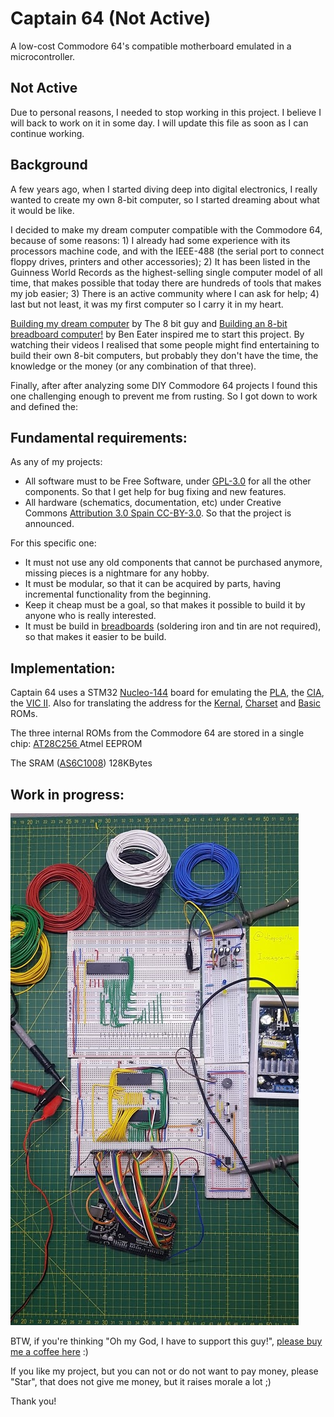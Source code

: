 
# Captain 64 (Not Active)
A low-cost Commodore 64's compatible motherboard emulated in a microcontroller.

## Not Active
Due to personal reasons, I needed to stop working in this project. I believe I will back to work on it in some day. I will update this file as soon as I can continue working.

## Background
A few years ago, when I started diving deep into digital electronics, I really wanted to create my own 8-bit computer, so I started dreaming about what it would be like. 

I decided to make my dream computer compatible with the Commodore 64, because of some reasons: 1) I already had some experience with its processors machine code, and with the IEEE-488 (the serial port to connect floppy drives, printers and other accessories); 2) It has been listed in the Guinness World Records as the highest-selling single computer model of all time, that makes possible that today there are hundreds of tools that makes my job easier; 3) There is an active community where I can ask for help; 4) last but not least, it was my first computer so I carry it in my heart. 

[Building my dream computer](https://youtu.be/ayh0qebfD2g) by The 8 bit guy  and [Building an 8-bit breadboard computer!](https://youtu.be/LnzuMJLZRdU) by Ben Eater inspired me to start this project. By watching their videos I realised that some people might find entertaining to build their own 8-bit computers, but probably they  don't have the time, the knowledge or the money (or any combination of that three). 

Finally, after after analyzing some DIY Commodore 64 projects I found this one challenging enough to prevent me from rusting.  So I got down to work and defined the:

## Fundamental requirements:

As any of my projects:
 - All software must to be Free Software, under [GPL-3.0](https://www.gnu.org/licenses/gpl-3.0.html) for all the other components. So that I get help for bug fixing and new features.
 - All hardware (schematics, documentation, etc) under Creative Commons [Attribution 3.0 Spain  CC-BY-3.0](https://creativecommons.org/licenses/by/3.0/). So that the project is announced.

For this specific one:
 - It must not use any old components that cannot be purchased anymore, missing pieces is a nightmare for any hobby. 
 - It must be modular, so that it can be acquired by parts, having incremental functionality from the beginning.
 - Keep it cheap must be a goal, so that makes it possible to build it by anyone who is really interested.
 - It must be build in [breadboards](https://en.wikipedia.org/wiki/Breadboard) (soldering iron and tin are not required), so that makes it easier to be build.
 
## Implementation:

Captain 64 uses a STM32 [Nucleo-144](https://github.com/ddonofrio/captain64/blob/master/Datasheets/nucleo-l496zg-p.pdf) board for emulating the [PLA](https://www.c64-wiki.com/wiki/PLA_(C64_chip)), the [CIA](https://www.c64-wiki.com/wiki/CIA), the [VIC II](https://www.c64-wiki.com/wiki/VIC#VIC-II). Also for translating the address for the [Kernal](https://www.c64-wiki.com/wiki/Kernal), [Charset](https://www.c64-wiki.com/wiki/Character_set) and [Basic](https://www.c64-wiki.com/wiki/BASIC_ROM) ROMs.

The three internal ROMs from the Commodore 64 are stored in a single chip: [AT28C256 ](https://www.mouser.es/datasheet/2/268/doc0006-1108095.pdf) Atmel EEPROM

The SRAM ([AS6C1008](https://www.mouser.es/datasheet/2/12/AS6C1008feb2007-1511508.pdf)) 128KBytes

## Work in progress:
![Work in progress](https://github.com/ddonofrio/captain64/raw/master/Docs/work%20in%20progress.png)

BTW, if you're thinking "Oh my God, I have to support this guy!", [please buy me a coffee here](https://www.paypal.com/cgi-bin/webscr?cmd=_s-xclick&hosted_button_id=PJARBZL76RNW8&source=url) :)

If you like my project, but you can not or do not want to pay money, please "Star", that does not give me money, but it raises morale a lot ;)

Thank you!
